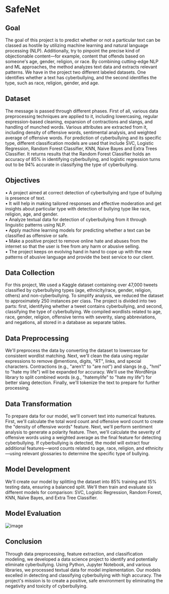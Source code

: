# **SafeNet**

## **Goal**
The goal of this project is to predict whether or not a particular text can be classed as hostile by utilizing machine learning and natural language processing (NLP). Additionally, try to pinpoint the precise kind of objectionable content—for example, content that offends based on someone's age, gender, religion, or race. By combining cutting-edge NLP and ML approaches, the method analyzes text data and extracts relevant patterns. We have in the project two different labeled datasets. One identifies whether a text has cyberbullying, and the second identifies the type, such as race, religion, gender, and age. 

## **Dataset**
The message is passed through different phases. First of all, various data preprocessing techniques are applied to it, including lowercasing, regular expression-based cleaning, expansion of contractions and slangs,
and handling of munched words. Various attributes are extracted from it, including density of offensive words, sentimental analysis, and weighted average of offensive words. For prediction of cyberbullying and its specific type, different classification models are used that include SVC, Logistic Regression, Random Forest Classifier, KNN, Naive Bayes and Extra Trees Classifier. It returns results that the Random Forest Classifier holds an accuracy of 85% in identifying cyberbullying, and logistic regression turns out to be 94% accurate in classifying the type of cyberbullying.

## **Objectives**
•	A project aimed at correct detection of cyberbullying and type of bullying is presence of text.<br>
•	It will help in making tailored responses and effective moderation and get insights about particular type with detection of bullying type like race, religion, age, and gender.<br>
•	Analyze textual data for detection of cyberbullying from it through linguistic patterns using NLP.<br>
•	Apply machine learning models for predicting whether a text can be classified as offensive or safe.<br>
•	Make a positive project to remove online hate and abuses from the internet so that the user is free from any harm or abusive selling.<br>
•	The project keeps on evolving hand in hand to cope up with the new patterns of abusive language and provide the best service to our client.<br>

## **Data Collection**
For this project, We used a Kaggle dataset containing over 47,000 tweets classified by cyberbullying types (age, ethnicity/race, gender, religion, others) and non-cyberbullying. To simplify analysis, we reduced the dataset to approximately 250 instances per class. The project is divided into two parts: first, identifying whether a tweet contains cyberbullying, and second, classifying the type of cyberbullying.  We compiled wordlists related to age, race, gender, religion, offensive terms with severity, slang abbreviations, and negations, all stored in a database as separate tables.

## **Data Preprocessing**
We'll preprocess the data by converting the dataset to lowercase for consistent wordlist matching. Next, we'll clean the data using regular expressions to remove @mentions, digits, "RT", links, and special characters. Contractions (e.g., "aren’t" to "are not") and slangs (e.g., "hml" to "hate my life") will be expanded for accuracy. We'll use the WordNinja library to split combined words (e.g., "hatemylife" to "hate my life") for better slang detection. Finally, we'll tokenize the text to prepare for further processing.

## **Data Transformation**
To prepare data for our model, we'll convert text into numerical features. First, we'll calculate the total word count and offensive word count to create the "density of offensive words" feature. Next, we'll perform sentiment analysis to generate a polarity feature. Then, we'll calculate the severity of offensive words using a weighted average as the final feature for detecting cyberbullying. If cyberbullying is detected, the model will extract four additional features—word counts related to age, race, religion, and ethnicity—using relevant glossaries to determine the specific type of bullying.

## **Model Development**
We'll create our model by splitting the dataset into 85% training and 15% testing data, ensuring a balanced split. We'll then train and evaluate six different models for comparison: SVC, Logistic Regression, Random Forest, KNN, Naïve Bayes, and Extra Tree Classifier.

## **Model Evaluation**
![image](https://github.com/user-attachments/assets/f5ad49e0-5350-4bc6-9185-99fc0379b76c)

## **Conclusion**
Through data preprocessing, feature extraction, and classification modeling, we developed a data science project to identify and potentially eliminate cyberbullying. Using Python, Jupyter Notebook, and various libraries, we processed textual data for model implementation. Our models excelled in detecting and classifying cyberbullying with high accuracy. The project's mission is to create a positive, safe environment by eliminating the negativity and toxicity of cyberbullying.


